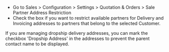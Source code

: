- Go to Sales \> Configuration \> Settings \> Quotation & Orders \> Sale Partner Address Restriction
- Check the box if you want to restrict available partners for Delivery and Invoicing addresses to
  partners that belong to the selected Customer.

If you are managing dropship delivery addresses, you can mark the checkbox 'Dropship Address'
in the addresses to prevent the parent contact name to be displayed.
